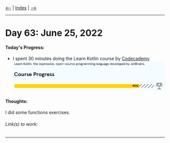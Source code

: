 [<--](../Days/Day62.md) | [Index](../README.md) | [-->](../Days/Day64.md)
____
# Day 63: June 25, 2022
#### Today's Progress:
- I spent 30 minutes doing the Learn Kotlin course by [Codecademy](https://www.codecademy.com/learn/learn-kotlin)<br>
![KotlinProgress90.png](../Attachments-DOC/KotlinProgress90.png)

#### Thoughts:
I did some functions exercises.

###### Link(s) to work:

___
